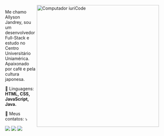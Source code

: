 <img src="https://raw.githubusercontent.com/MicaelliMedeiros/micaellimedeiros/master/image/computer-illustration.png" min-width="400px" max-width="400px" width="400px" align="right" alt="Computador iuriCode">

<p align="left"> 
  Me chamo Allyson Jandrey, sou um desenvolvedor Full-Stack e estudo no Centro Universitário Uniamérica. Apaixonado por café e pela cultura japonesa.
</p>

<p align="left">
  🦄 Linguagens: <strong>HTML, CSS, JavaScript, Java.</strong>
</p>

<p align="left">
  💌 Meus contatos: ⤵️
</p>

<p align="left">
  <a href="mailto:contatoallyjandrey@gmail.com" alt="Gmail">
  <img src="https://img.shields.io/badge/-Gmail-FF0000?style=flat-square&labelColor=FF0000&logo=gmail&logoColor=white&link=mailto:contatoallyjandrey@gmail.com" /></a>

  <a href="https://www.linkedin.com/in/allyson-menezes-jandrey-a295a8225/" alt="Linkedin">
  <img src="https://img.shields.io/badge/-Linkedin-0e76a8?style=flat-square&logo=Linkedin&logoColor=white&link=www.linkedin.com/in/allyson-menezes-jandrey-a295a8225" /></a>

  <a href="https://api.whatsapp.com/send/?phone=%2B5545998357095&text&type=phone_number&app_absent=0" alt="WhatsApp">
  <img src="https://img.shields.io/badge/-WhatsApp-25d366?style=flat-square&labelColor=25d366&logo=whatsapp&logoColor=white&link=https://api.whatsapp.com/send/?phone=%2B5545998357095&text&type=phone_number&app_absent=0"/></a>
</p>  
